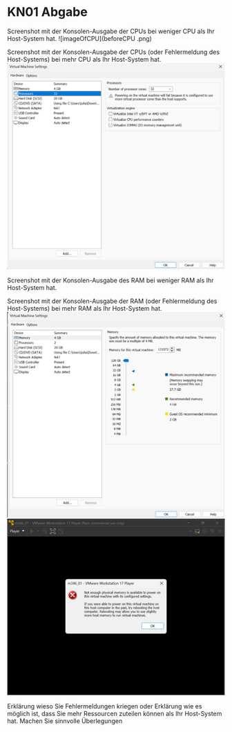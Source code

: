 # KN01 Abgabe

Screenshot mit der Konsolen-Ausgabe der CPUs bei weniger CPU als Ihr Host-System hat.
![imageOfCPU](beforeCPU .png)

Screenshot mit der Konsolen-Ausgabe der CPUs (oder Fehlermeldung des Host-Systems) bei 
mehr CPU als Ihr Host-System hat.
![imageOfCPU](afterCPU.png)

Screenshot mit der Konsolen-Ausgabe des RAM bei weniger RAM als Ihr Host-System hat.
 
Screenshot mit der Konsolen-Ausgabe der RAM (oder Fehlermeldung des Host-Systems) bei 
mehr RAM als Ihr Host-System hat.
![imageOfWenigerCPU](highRAM.png)
![imageOfWenigerCPU](highRAMresult.png)

Erklärung wieso Sie Fehlermeldungen kriegen oder Erklärung wie es möglich ist, dass Sie 
mehr Ressourcen zuteilen können als Ihr Host-System hat. Machen Sie sinnvolle 
Überlegungen
